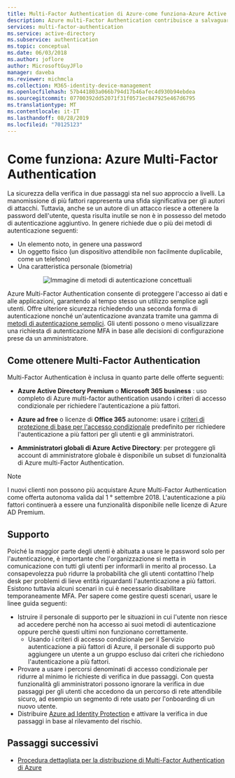 ```yaml
---
title: Multi-Factor Authentication di Azure-come funziona-Azure Active Directory
description: Azure multi-Factor Authentication contribuisce a salvaguardare l'accesso a dati e applicazioni rispondendo alla richiesta degli utenti di poter usare un processo di accesso semplice.
services: multi-factor-authentication
ms.service: active-directory
ms.subservice: authentication
ms.topic: conceptual
ms.date: 06/03/2018
ms.author: joflore
author: MicrosoftGuyJFlo
manager: daveba
ms.reviewer: michmcla
ms.collection: M365-identity-device-management
ms.openlocfilehash: 57b441803a066b794d17b46afec4d930b94ebdea
ms.sourcegitcommit: 07700392dd52071f31f0571ec847925e467d6795
ms.translationtype: MT
ms.contentlocale: it-IT
ms.lasthandoff: 08/28/2019
ms.locfileid: "70125123"
---
```

# <a name="how-it-works-azure-multi-factor-authentication"></a>Come funziona: Azure Multi-Factor Authentication

La sicurezza della verifica in due passaggi sta nel suo approccio a livelli. La manomissione di più fattori rappresenta una sfida significativa per gli autori di attacchi. Tuttavia, anche se un autore di un attacco riesce a ottenere la password dell'utente, questa risulta inutile se non è in possesso del metodo di autenticazione aggiuntivo. In genere richiede due o più dei metodi di autenticazione seguenti:

* Un elemento noto, in genere una password
* Un oggetto fisico (un dispositivo attendibile non facilmente duplicabile, come un telefono)
* Una caratteristica personale (biometria)

<center>

![Immagine di metodi di autenticazione concettuali](./media/concept-mfa-howitworks/methods.png)</center>

Azure Multi-Factor Authentication consente di proteggere l'accesso ai dati e alle applicazioni, garantendo al tempo stesso un utilizzo semplice agli utenti. Offre ulteriore sicurezza richiedendo una seconda forma di autenticazione nonché un'autenticazione avanzata tramite una gamma di [metodi di autenticazione semplici](concept-authentication-methods.md). Gli utenti possono o meno visualizzare una richiesta di autenticazione MFA in base alle decisioni di configurazione prese da un amministratore.

## <a name="how-to-get-multi-factor-authentication"></a>Come ottenere Multi-Factor Authentication

Multi-Factor Authentication è inclusa in quanto parte delle offerte seguenti:

* **Azure Active Directory Premium** o **Microsoft 365 business** : uso completo di Azure multi-factor authentication usando i criteri di accesso condizionale per richiedere l'autenticazione a più fattori.

* **Azure ad free** o licenze di **Office 365** autonome: usare i [criteri di protezione di base per l'accesso condizionale](../conditional-access/concept-baseline-protection.md) predefinito per richiedere l'autenticazione a più fattori per gli utenti e gli amministratori.

* **Amministratori globali di Azure Active Directory**: per proteggere gli account di amministratore globale è disponibile un subset di funzionalità di Azure multi-Factor Authentication.

> [!NOTE]
> I nuovi clienti non possono più acquistare Azure Multi-Factor Authentication come offerta autonoma valida dal 1 ° settembre 2018. L'autenticazione a più fattori continuerà a essere una funzionalità disponibile nelle licenze di Azure AD Premium.

## <a name="supportability"></a>Supporto

Poiché la maggior parte degli utenti è abituata a usare le password solo per l'autenticazione, è importante che l'organizzazione si metta in comunicazione con tutti gli utenti per informarli in merito al processo. La consapevolezza può ridurre la probabilità che gli utenti contattino l'help desk per problemi di lieve entità riguardanti l'autenticazione a più fattori. Esistono tuttavia alcuni scenari in cui è necessario disabilitare temporaneamente MFA. Per sapere come gestire questi scenari, usare le linee guida seguenti:

* Istruire il personale di supporto per le situazioni in cui l'utente non riesce ad accedere perché non ha accesso ai suoi metodi di autenticazione oppure perchè questi ultimi non funzionano correttamente.
   * Usando i criteri di accesso condizionale per il Servizio autenticazione a più fattori di Azure, il personale di supporto può aggiungere un utente a un gruppo escluso dai criteri che richiedono l'autenticazione a più fattori.
* Provare a usare i percorsi denominati di accesso condizionale per ridurre al minimo le richieste di verifica in due passaggi. Con questa funzionalità gli amministratori possono ignorare la verifica in due passaggi per gli utenti che accedono da un percorso di rete attendibile sicuro, ad esempio un segmento di rete usato per l'onboarding di un nuovo utente.
* Distribuire [Azure ad Identity Protection](../active-directory-identityprotection.md) e attivare la verifica in due passaggi in base al rilevamento del rischio.

## <a name="next-steps"></a>Passaggi successivi

- [Procedura dettagliata per la distribuzione di Multi-Factor Authentication di Azure](howto-mfa-getstarted.md)
